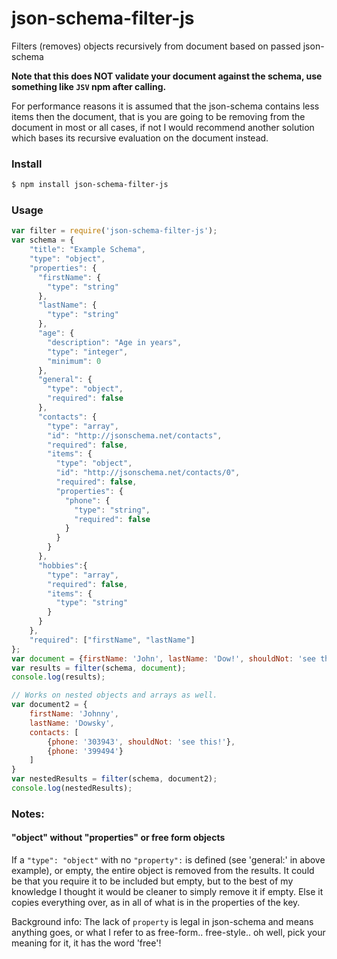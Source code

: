# json-schema-filter-js

Filters (removes) objects recursively from document based on passed json-schema

**Note that this does NOT validate your document against the schema, use something like ```JSV``` npm after calling.**

For performance reasons it is assumed that the json-schema contains less items then the document, that is you are going to be removing from the document in most or all cases, if not I would recommend another solution which bases its recursive evaluation on the document instead.

### Install

```bash
$ npm install json-schema-filter-js
```

### Usage

```javascript
var filter = require('json-schema-filter-js');
var schema = {
    "title": "Example Schema",
    "type": "object",
    "properties": {
      "firstName": {
        "type": "string"
      },
      "lastName": {
        "type": "string"
      },
      "age": {
        "description": "Age in years",
        "type": "integer",
        "minimum": 0
      },
      "general": {
        "type": "object",
        "required": false
      },
      "contacts": {
        "type": "array",
        "id": "http://jsonschema.net/contacts",
        "required": false,
        "items": {
          "type": "object",
          "id": "http://jsonschema.net/contacts/0",
          "required": false,
          "properties": {
            "phone": {
              "type": "string",
              "required": false
            }
          }
        }
      },
      "hobbies":{
        "type": "array",
        "required": false,
        "items": {
          "type": "string"
        }
      }
    },
    "required": ["firstName", "lastName"]
};
var document = {firstName: 'John', lastName: 'Dow!', shouldNot: 'see this!'};
var results = filter(schema, document);   
console.log(results);

// Works on nested objects and arrays as well.
var document2 = {
    firstName: 'Johnny',
    lastName: 'Dowsky',
    contacts: [
        {phone: '303943', shouldNot: 'see this!'},
        {phone: '399494'}
    ]
}
var nestedResults = filter(schema, document2);
console.log(nestedResults); 
```


### Notes:
#### "object" without "properties" or free form objects
If a ```"type": "object"``` with no ```"property":``` is defined (see 'general:' in above example), or empty, the entire object is removed from the results. It could be that you require it to be included but empty, but to the best of my knowledge I thought it would be cleaner to simply remove it if empty. Else it copies everything over, as in all of what is in the properties of the key.

Background info: The lack of ```property``` is legal in json-schema and means anything goes, or what I refer to as free-form.. free-style.. oh well, pick your meaning for it, it has the word 'free'!

